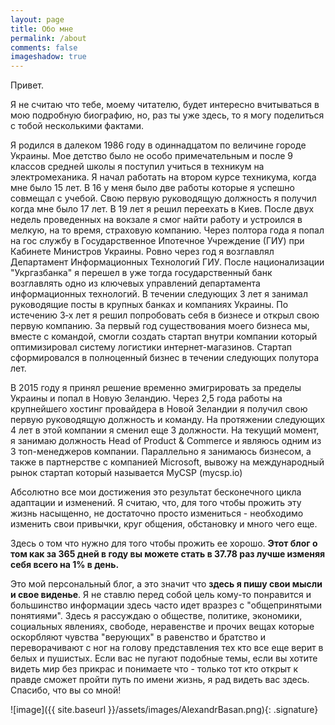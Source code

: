```yaml
---
layout: page
title: Обо мне
permalink: /about
comments: false
imageshadow: true
---
```


Привет.

Я не считаю что тебе, моему читателю, будет интересно вчитываться в мою подробную биографию, но, раз ты уже здесь, то я могу поделиться с тобой несколькими фактами.

Я родился в далеком 1986 году в одиннадцатом по величине городе Украины. Мое детство было не особо примечательным и после 9 классов средней школы я поступил учиться в техникум на электромеханика. Я начал работать на втором курсе техникума, когда мне было 15 лет. В 16 у меня было две работы которые я успешно совмещал с учебой. Свою первую руководящую должность я получил когда мне было 17 лет. В 19 лет я решил переехать в Киев. После двух недель проведенных на вокзале я смог найти работу и устроился в мелкую, на то время, страховую компанию. Через полтора года я попал на гос службу в Государственное Ипотечное Учреждение (ГИУ) при Кабинете Министров Украины. Ровно через год я возглавлял Департамент Информационных Технологий ГИУ. После национализации "Укргазбанка" я перешел в уже тогда государственный банк возглавлять одно из ключевых управлений департамента информационных технологий. В течении следующих 3 лет я занимал руководящие посты в крупных банках и компаниях Украины. По истечению 3‑х лет я решил попробовать себя в бизнесе и открыл свою первую компанию. За первый год существования моего бизнеса мы, вместе с командой, смогли создать стартап внутри компании который оптимизировал систему логистики интернет-магазинов. Стартап сформировался в полноценный бизнес в течении следующих полутора лет.

В 2015 году я принял решение временно эмигрировать за пределы Украины и попал в Новую Зеландию. Через 2,5 года работы на крупнейшего хостинг провайдера в Новой Зеландии я получил свою первую руководящую должность и команду. На протяжении следующих 4 лет в этой компании я сменил еще 3 должности. На текущий момент, я занимаю должность Head of Product & Commerce и являюсь одним из 3 топ-менеджеров компании. Параллельно я занимаюсь бизнесом, а также в партнерстве с компанией Microsoft, вывожу на международный рынок стартап который называется MyCSP (mycsp.io)

Абсолютно все мои достижения это результат бесконечного цикла адаптации и изменений. Я считаю, что, для того чтобы прожить эту жизнь насыщенно, не достаточно просто измениться - необходимо изменить свои привычки, круг общения, обстановку и много чего еще.

Здесь о том что нужно для того чтобы прожить ее хорошо. **Этот блог о том как за 365 дней в году вы можете стать в 37.78 раз лучше изменяя себя всего на 1% в день.**

Это мой персональный блог, а это значит что **здесь я пишу свои мысли и свое виденье**. Я не ставлю перед собой цель кому-то понравится и большинство информации здесь часто идет вразрез с "общепринятыми понятиями". Здесь я рассуждаю о обществе, политике, экономики, социальных явлениях, свободе, неравенстве и прочих вещах которые оскорбляют чувства "верующих" в равенство и братство и переворачивают с ног на голову представления тех кто все еще верит в белых и пушистых. Если вас не пугают подобные темы, если вы хотите видеть мир без прикрас и понимаете что - только тот кто открыт к правде сможет пройти путь по имени жизнь, я рад видеть вас здесь. Спасибо, что вы со мной!

![image]({{ site.baseurl }}/assets/images/AlexandrBasan.png){: .signature}
